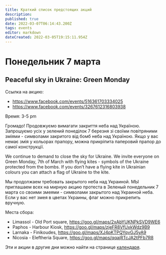 ```yaml
---
title: Краткий список предстоящих акций
description: 
published: true
date: 2022-03-07T06:14:43.200Z
tags: events
editor: markdown
dateCreated: 2022-03-05T19:15:11.954Z
---
```


# Понедельник 7 марта

## Peaceful sky in Ukraine: Green Monday

Ссылка на акцию: 
* https://www.facebook.com/events/516361703334025
* https://www.facebook.com/events/3267612316803938

Время: 3-5 pm

Громадо! Продовжуємо вимагати закриття неба над Україною. Запрошуємо усіх у зелений понеділок 7 березня зі своїми повітряними зміями - символами закритого від бомб неба над Україною. Якщо у вас немає змія у кольорах прапору, можна прикріпита паперовий прапор до самої конструкції.

We continue to demand to close the sky for Ukraine. We invite everyone on Green Monday, 7th of March with flying kites - symbols of the Ukraine protected from the bombs. If you don’t have a flying kite in Ukrainian colours you can attach a flag of Ukraine to the kite.

Мы продолжаем требовать закрытого неба над Украиной. МЫ приглашаем всех на мирную акцию протеста в Зеленый понедельник 7 марта со своими змеями - символами закрытого над Украиной неба. Если у вас нет змея в цветах Украины, флаг можно прикрепить вручную.

Места сбора:
- Limassol - Old Port square, https://goo.gl/maps/2xAbYUKNPkSVD9WE6
- Paphos - Harbour Kiosk, https://goo.gl/maps/zjeFR8VfUxkWdz9B9
- Larnaka - Finikoudes, https://goo.gl/maps/XJ4pKTPQYqvGJ5yA9
- Nicosia - Eleftheria Square, https://goo.gl/maps/qqajRTcJA2tPFb7R8 

Эти и акции в другие дни можно найти на странице [календаря](/events/calendar).